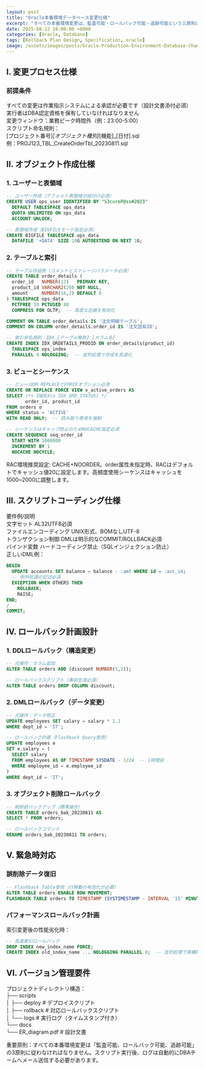 ```yaml
---
layout: post
title: "Oracle本番環境データベース変更仕様"
excerpt: "すべての本番環境変更は、監査可能・ロールバック可能・追跡可能という三原則に従わなければなりません。スクリプト実行後、ログは自動的にDBAチームへメール送信する必要があります。"
date: 2025-08-12 10:00:00 +0800
categories: [Oracle, Database]
tags: [Rollback Plan Design, Specification, oracle]
image: /assets/images/posts/Oracle-Production-Environment-Database-ChangeSpecification.jpg
---
```


## I. 変更プロセス仕様  
### 前提条件  

すべての変更は作業指示システムによる承認が必要です（設計文書添付必須）  
実行者はDBA認定資格を保有していなければなりません  
変更ウィンドウ：業務ピーク時間外（例：23:00-5:00）  
スクリプト命名規則：  
[プロジェクト番号]_[オブジェクト種別]_[機能]_[日付].sql  
例：PROJ123_TBL_CreateOrderTbl_20230811.sql  

## II. オブジェクト作成仕様  
### 1. ユーザーと表領域  
```sql
-- ユーザー作成（デフォルト表領域の紐付け必須）
CREATE USER ops_user IDENTIFIED BY "S3cureP@ss#2023"
  DEFAULT TABLESPACE ops_data
  QUOTA UNLIMITED ON ops_data
  ACCOUNT UNLOCK;

-- 表領域作成（BIGFILEモード指定必須）
CREATE BIGFILE TABLESPACE ops_data
  DATAFILE '+DATA' SIZE 10G AUTOEXTEND ON NEXT 1G;
```
### 2. テーブルと索引  
```sql
-- テーブル作成例（コメントとストレージパラメータ必須）
CREATE TABLE order_details (
  order_id   NUMBER(12)   PRIMARY KEY,
  product_id VARCHAR2(20) NOT NULL,
  amount     NUMBER(16,2) DEFAULT 0
) TABLESPACE ops_data
  PCTFREE 10 PCTUSED 80
  COMPRESS FOR OLTP;  -- 高度な圧縮を有効化

COMMENT ON TABLE order_details IS '注文明細テーブル';
COMMENT ON COLUMN order_details.order_id IS '注文固有ID';

-- 索引命名規則：IDX_[テーブル略称]_[カラム名]
CREATE INDEX IDX_ORDETAILS_PRODID ON order_details(product_id)
  TABLESPACE ops_index
  PARALLEL 4 NOLOGGING;  -- 並列処理で作成を高速化
```

### 3. ビューとシーケンス  
```sql
-- ビューはOR REPLACEとFORCEオプション必須
CREATE OR REPLACE FORCE VIEW v_active_orders AS
SELECT /*+ INDEX(o IDX_ORD_STATUS) */
       order_id, product_id
FROM orders o
WHERE status = 'ACTIVE'
WITH READ ONLY;  -- 読み取り専用を強制

-- シーケンスはギャップ防止のためNOCACHE指定必須
CREATE SEQUENCE seq_order_id
  START WITH 1000000
  INCREMENT BY 1
  NOCACHE NOCYCLE;
```
RAC環境推奨設定: CACHE+NOORDER。order属性未指定時、RACはデフォルトでキャッシュ値20に設定します。高頻度使用シーケンスはキャッシュを1000~2000に調整します。

## III. スクリプトコーディング仕様  
要件例/説明  
文字セット	AL32UTF8必須  
ファイルエンコーディング	UNIX形式、BOMなしUTF-8  
トランザクション制御	DMLは明示的なCOMMIT/ROLLBACK必須  
バインド変数	ハードコーディング禁止（SQLインジェクション防止）  
正しいDML例：  
```sql
BEGIN
  UPDATE accounts SET balance = balance - :amt WHERE id = :acc_id;
  -- 例外処理の記述必須
  EXCEPTION WHEN OTHERS THEN
    ROLLBACK;
    RAISE;
END;
/
COMMIT;
```

## IV. ロールバック計画設計  
### 1. DDLロールバック（構造変更）  
```sql
-- 元操作：カラム追加
ALTER TABLE orders ADD (discount NUMBER(5,2));

-- ロールバックスクリプト（事前生成必須）
ALTER TABLE orders DROP COLUMN discount;
```

### 2. DMLロールバック（データ変更）  
```sql
-- 元操作：データ修正
UPDATE employees SET salary = salary * 1.1
WHERE dept_id = 'IT';

-- ロールバック計画（Flashback Query使用）
UPDATE employees e
SET e.salary = (
  SELECT salary
  FROM employees AS OF TIMESTAMP SYSDATE - 1/24  -- 1時間前
  WHERE employee_id = e.employee_id
)
WHERE dept_id = 'IT';
```

### 3. オブジェクト削除ロールバック  
```sql
-- 削除前バックアップ（標準操作）
CREATE TABLE orders_bak_20230811 AS
SELECT * FROM orders;

-- ロールバックコマンド
RENAME orders_bak_20230811 TO orders;
```

## V. 緊急時対応  
### 誤削除データ復旧  
```sql
-- Flashback Table使用（行移動の有効化が必要）
ALTER TABLE orders ENABLE ROW MOVEMENT;
FLASHBACK TABLE orders TO TIMESTAMP (SYSTIMESTAMP - INTERVAL '15' MINUTE);
```

### パフォーマンスロールバック計画  
索引変更後の性能劣化時：  
```sql
-- 高速索引ロールバック
DROP INDEX new_index_name FORCE;
CREATE INDEX old_index_name ... NOLOGGING PARALLEL 8;  -- 並列処理で再構築
```

## VI. バージョン管理要件  
プロジェクトディレクトリ構造：  
├── scripts  
│ ├── deploy # デプロイスクリプト  
│ ├── rollback # 対応ロールバックスクリプト  
│ └── logs # 実行ログ（タイムスタンプ付き）  
└── docs  
└── ER_diagram.pdf # 設計文書  

重要原則：すべての本番環境変更は「監査可能、ロールバック可能、追跡可能」の3原則に従わなければなりません。スクリプト実行後、ログは自動的にDBAチームへメール送信する必要があります。  


